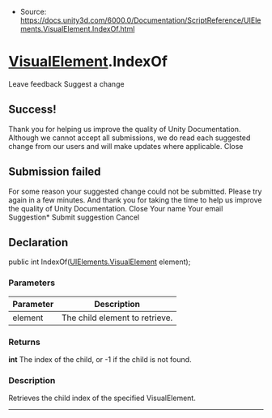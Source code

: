 * Source: https://docs.unity3d.com/6000.0/Documentation/ScriptReference/UIElements.VisualElement.IndexOf.html

#  [VisualElement](https://docs.unity3d.com/6000.0/Documentation/ScriptReference/UIElements.VisualElement.html).IndexOf
Leave feedback
Suggest a change
## Success!
Thank you for helping us improve the quality of Unity Documentation. Although we cannot accept all submissions, we do read each suggested change from our users and will make updates where applicable.
Close
## Submission failed
For some reason your suggested change could not be submitted. Please <a>try again</a> in a few minutes. And thank you for taking the time to help us improve the quality of Unity Documentation.
Close
Your name Your email Suggestion* Submit suggestion
Cancel
## Declaration
public int IndexOf([UIElements.VisualElement](https://docs.unity3d.com/6000.0/Documentation/ScriptReference/UIElements.VisualElement.html) element); 
### Parameters
Parameter | Description  
---|---  
element | The child element to retrieve.  
### Returns
**int** The index of the child, or -1 if the child is not found. 
### Description
Retrieves the child index of the specified VisualElement. 
* * *
